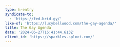 ```yaml
---
type: h-entry
syndicate-to:
  - 'https://fed.brid.gy/'
like-of: 'https://lucybellwood.com/the-gay-agenda/'
title: The Gay Agenda
date: '2024-06-27T16:41:44.613Z'
client_id: 'https://sparkles.sploot.com/'
---
```


